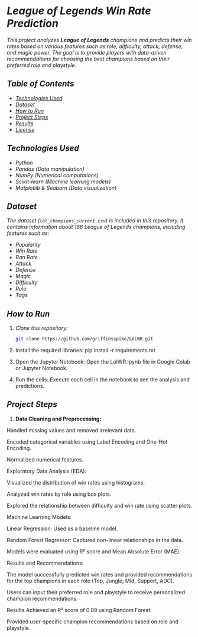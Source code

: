 # *League of Legends Win Rate Prediction*

*This project analyzes **League of Legends** champions and predicts their win rates based on various features such as role, difficulty, attack, defense, and magic power. The goal is to provide players with data-driven recommendations for choosing the best champions based on their preferred role and playstyle.*

## *Table of Contents*
- *[Technologies Used](#technologies-used)*
- *[Dataset](#dataset)*
- *[How to Run](#how-to-run)*
- *[Project Steps](#project-steps)*
- *[Results](#results)*
- *[License](#license)*

## *Technologies Used*
- *Python*
- *Pandas (Data manipulation)*
- *NumPy (Numerical computations)*
- *Scikit-learn (Machine learning models)*
- *Matplotlib & Seaborn (Data visualization)*

## *Dataset*
*The dataset (`lol_champions_current.csv`) is included in this repository. It contains information about 168 League of Legends champions, including features such as:*
- *Popularity*
- *Win Rate*
- *Ban Rate*
- *Attack*
- *Defense*
- *Magic*
- *Difficulty*
- *Role*
- *Tags*

## *How to Run*
1. *Clone this repository:*
   ```bash
   git clone https://github.com/griffinsspike/LoLWR.git

2. Install the required libraries: pip install -r requirements.txt

3. Open the Jupyter Notebook: Open the LolWR.ipynb file in Google Colab or Jupyter Notebook.

4. Run the cells: Execute each cell in the notebook to see the analysis and predictions.

## *Project Steps*
1. **Data Cleaning and Preprocessing:**

Handled missing values and removed irrelevant data.

Encoded categorical variables using Label Encoding and One-Hot Encoding.

Normalized numerical features.

Exploratory Data Analysis (EDA):

Visualized the distribution of win rates using histograms.

Analyzed win rates by role using box plots.

Explored the relationship between difficulty and win rate using scatter plots.

Machine Learning Models:

Linear Regression: Used as a baseline model.

Random Forest Regressor: Captured non-linear relationships in the data.

Models were evaluated using R² score and Mean Absolute Error (MAE).

Results and Recommendations:

The model successfully predicted win rates and provided recommendations for the top champions in each role (Top, Jungle, Mid, Support, ADC).

Users can input their preferred role and playstyle to receive personalized champion recommendations.

Results
Achieved an R² score of 0.89 using Random Forest.

Provided user-specific champion recommendations based on role and playstyle.
